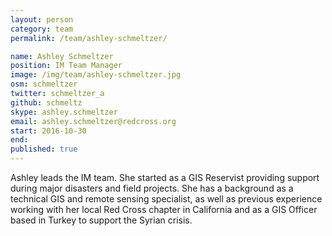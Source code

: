 ```yaml
---
layout: person
category: team
permalink: /team/ashley-schmeltzer/

name: Ashley Schmeltzer
position: IM Team Manager
image: /img/team/ashley-schmeltzer.jpg
osm: schmeltzer
twitter: schmeltzer_a
github: schmeltz
skype: ashley.schmeltzer
email: ashley.schmeltzer@redcross.org
start: 2016-10-30
end:
published: true
---
```


Ashley leads the IM team. She started as a GIS Reservist providing support during major disasters and field projects. She has a background as a technical GIS and remote sensing specialist, as well as previous experience working with her local Red Cross chapter in California and as a GIS Officer based in Turkey to support the Syrian crisis.
